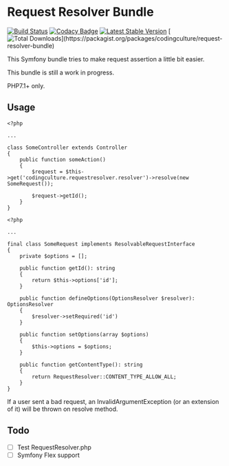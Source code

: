 # Request Resolver Bundle

[![Build Status](https://travis-ci.org/CodingCulture/request-resolver-bundle.svg?branch=master)](https://travis-ci.org/CodingCulture/request-resolver-bundle) [![Codacy Badge](https://api.codacy.com/project/badge/Grade/77b920001474495283ba5fa974fc3835)](https://www.codacy.com/app/nielsvermaut/request-resolver-bundle?utm_source=github.com&amp;utm_medium=referral&amp;utm_content=CodingCulture/request-resolver-bundle&amp;utm_campaign=Badge_Grade) [![Latest Stable Version](https://img.shields.io/packagist/v/codingculture/request-resolver-bundle.svg)](https://packagist.org/packages/codingculture/request-resolver-bundle) [![Total Downloads](https://img.shields.io/packagist/dt/codingculture/request-resolver-bundle.svg?)](https://packagist.org/packages/codingculture/request-resolver-bundle)

This Symfony bundle tries to make request assertion a little bit easier.

This bundle is still a work in progress.

PHP7.1+ only.

## Usage

```
<?php

...

class SomeController extends Controller
{
    public function someAction()
    {
        $request = $this->get('codingculture.requestresolver.resolver')->resolve(new SomeRequest());
        
        $request->getId();
    }
}
```

```
<?php

...

final class SomeRequest implements ResolvableRequestInterface
{
    private $options = [];
    
    public function getId(): string
    {
        return $this->options['id'];
    }

    public function defineOptions(OptionsResolver $resolver): OptionsResolver
    {
        $resolver->setRequired('id')
    }
    
    public function setOptions(array $options)
    {
        $this->options = $options;
    }
    
    public function getContentType(): string
    {
        return RequestResolver::CONTENT_TYPE_ALLOW_ALL;
    }
}
```

If a user sent a bad request, an InvalidArgumentException (or an extension of it) will be thrown on resolve method.

## Todo

- [ ] Test RequestResolver.php
- [ ] Symfony Flex support
